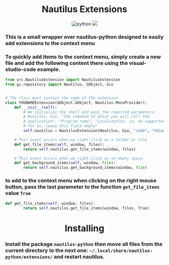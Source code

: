 <div align="center">
    <h1>Nautilus Extensions</h1>
    <img src="https://img.shields.io/badge/-Python-2C2F33?style=flat&logo=Python" alt="python">
    <img src="https://img.shields.io/badge/-Gnome-2C2F33?style=flat&logo=gnome">
</div>

### This is a small wrapper over nautilus-python designed to easily add extensions to the context menu

### To quickly add items to the context menu, simply create a new file and add the following content there using the visual-studio-code example.


```py
from src.NautilusExtension import NautilusExtension
from gi.repository import Nautilus, GObject, Gio


# The class must contain the name of the extension
class YOUNAMEExtension(GObject.GObject, Nautilus.MenuProvider):
    def __init__(self):
        # We initialize the shell and pass the required parameters: 
        # Nautilus, Gio, "The command of which you will call the 
        # application", "Program name", "Localization, ru, en supported,
        # for en, leave this field empty" 
        self.nautilus = NautilusExtension(Nautilus, Gio, "code", "VSCode", "ru")

    # This event occurs when we right-click on a folder or file
    def get_file_items(self, window, files):
        return self.nautilus.get_file_items(window, files)

    # This event occurs when we right-click on an empty space.
    def get_background_items(self, window, file):
        return self.nautilus.get_background_items(window, file)
```

### to add to the context menu when clicking on the right mouse button, pass the last parameter to the function `get_file_items` value `True`
```py
def get_file_items(self, window, files):
        return self.nautilus.get_file_items(window, files, True)
```


<div align="center">
    <h1>Installing</h1>
</div>

### Install the package `nautilus-python` then move all files from the current directory to the next one: `~/.local/share/nautilus-python/extensions/` and restart nautilus.